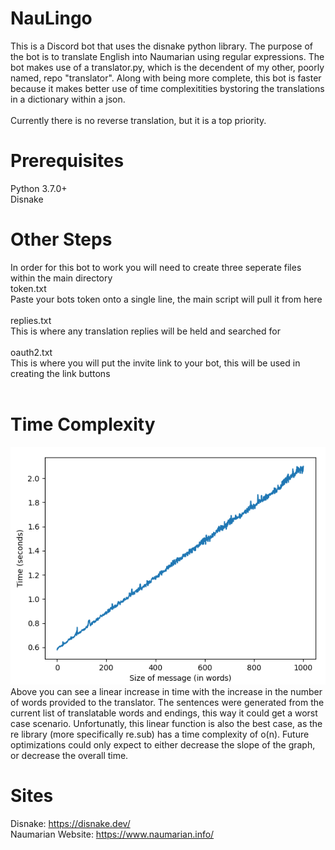 # NauLingo
This is a Discord bot that uses the disnake python library. The purpose of the bot is to translate English into Naumarian using regular expressions.
The bot makes use of a translator.py, which is the decendent of my other, poorly named, repo "translator". Along with being more complete, this bot is faster
because it makes better use of time complexitities bystoring the translations in a dictionary within a json.
<br />
<br />
Currently there is no reverse translation, but it is a top priority.

# Prerequisites
Python 3.7.0+<br />
Disnake

# Other Steps
In order for this bot to work you will need to create three seperate files within the main directory<br />
token.txt<br />
Paste your bots token onto a single line, the main script will pull it from here<br /><br />
replies.txt<br />
This is where any translation replies will be held and searched for<br /><br />
oauth2.txt<br />
This is where you will put the invite link to your bot, this will be used in creating the link buttons<br /><br />

# Time Complexity
![Time Graph](https://github.com/qmt8843/NauLingo/blob/main/TimeGraph.png?raw=true)<br />
Above you can see a linear increase in time with the increase in the number of words provided to the translator. The sentences were generated from the current list of translatable words and endings, this way it could get a worst case scenario. Unfortunatly, this linear function is also the best case, as the re library (more specifically re.sub) has a time complexity of o(n). Future optimizations could only expect to either decrease the slope of the graph, or decrease the overall time.

# Sites
Disnake: https://disnake.dev/<br />
Naumarian Website: https://www.naumarian.info/
